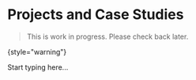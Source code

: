# Projects and Case Studies

> This is work in progress. Please check back later.
> 
{style="warning"}

Start typing here...